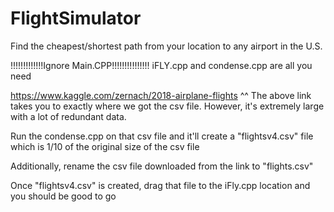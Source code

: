 # FlightSimulator
Find the cheapest/shortest path from your location to any airport in the U.S.

!!!!!!!!!!!!!Ignore Main.CPP!!!!!!!!!!!!!!! iFLY.cpp and condense.cpp are all you need

https://www.kaggle.com/zernach/2018-airplane-flights
^^
The above link takes you to exactly where we got the csv file. However, it's extremely large with a lot of redundant data. 

Run the condense.cpp on that csv file and it'll create a "flightsv4.csv" file which is 1/10 of the original size of the csv file

Additionally, rename the csv file downloaded from the link to "flights.csv"

Once "flightsv4.csv" is created, drag that file to the iFly.cpp location and you should be good to go
